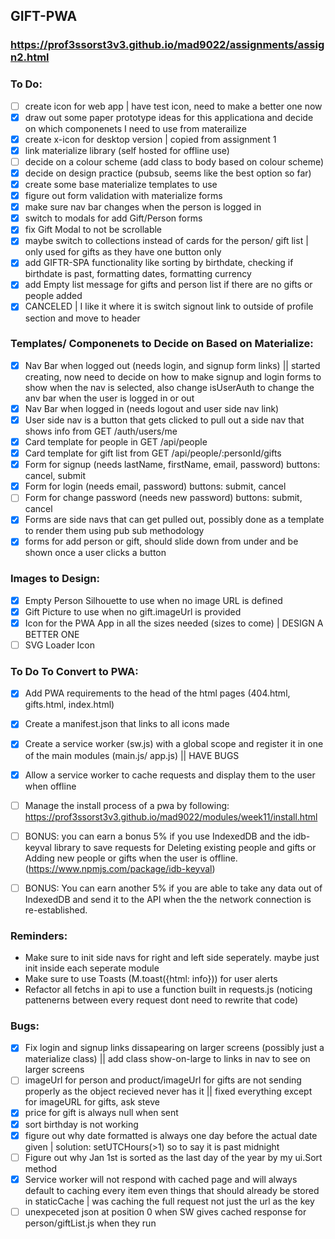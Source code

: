 ## GIFT-PWA
### https://prof3ssorst3v3.github.io/mad9022/assignments/assign2.html

### To Do: 
- [ ] create icon for web app | have test icon, need to make a better one now
- [x] draw out some paper prototype ideas for this applicationa and decide on which componenets I need to use from materailize
- [x] create x-icon for desktop version | copied from assignment 1
- [x] link materialize library (self hosted for offline use)
- [ ] decide on a colour scheme (add class to body based on colour scheme)
- [x] decide on design practice (pubsub, seems like the best option so far)
- [x] create some base materialize templates to use
- [x] figure out form validation with materialize forms
- [x] make sure nav bar changes when the person is logged in
- [x] switch to modals for add Gift/Person forms
- [x] fix Gift Modal to not be scrollable
- [x] maybe switch to collections instead of cards for the person/ gift list | only used for gifts as they have one button only
- [x] add GIFTR-SPA functionality like sorting by birthdate, checking if birthdate is past, formatting dates, formatting currency
- [x] add Empty list message for gifts and person list if there are no gifts or people added
- [x] CANCELED | I like it where it is switch signout link to outside of profile section and move to header

### Templates/ Componenets to Decide on Based on Materialize:
- [x] Nav Bar when logged out (needs login, and signup form links) || started creating, now need to decide on how to make signup and login forms to show when the nav is selected, also change isUserAuth to change the anv bar when the user is logged in or out
- [x] Nav Bar when logged in (needs logout and user side nav link)
- [x] User side nav is a button that gets clicked to pull out a side nav that shows info from GET /auth/users/me 
- [x] Card template for people in GET /api/people 
- [x] Card template for gift list from GET /api/people/:personId/gifts
- [x] Form for signup (needs lastName, firstName, email, password) buttons: cancel, submit
- [x] Form for login (needs email, password) buttons: submit, cancel
- [ ] Form for change password (needs new password) buttons: submit, cancel
- [x] Forms are side navs that can get pulled out, possibly done as a template to render them using pub sub methodology
- [x] forms for add person or gift, should slide down from under and be shown once a user clicks a button

### Images to Design:
- [x] Empty Person Silhouette to use when no image URL is defined
- [x] Gift Picture to use when no gift.imageUrl is provided
- [x] Icon for the PWA App in all the sizes needed (sizes to come) | DESIGN A BETTER ONE
- [ ] SVG Loader Icon

### To Do To Convert to PWA: 
- [x] Add PWA requirements to the head of the html pages (404.html, gifts.html, index.html)
- [x] Create a manifest.json that links to all icons made
- [x] Create a service worker (sw.js) with a global scope and register it in one of the main modules (main.js/ app.js) || HAVE BUGS
- [x] Allow a service worker to cache requests and display them to the user when offline
- [ ] Manage the install process of a pwa by following: https://prof3ssorst3v3.github.io/mad9022/modules/week11/install.html
- [ ] BONUS: you can earn a bonus 5% if you use IndexedDB and the idb-keyval library to save requests for Deleting existing people and gifts or Adding new people or gifts when the user is offline. (https://www.npmjs.com/package/idb-keyval)
- [ ] BONUS: You can earn another 5% if you are able to take any data out of IndexedDB and send it to the API when the the network connection is re-established.


### Reminders: 
- Make sure to init side navs for right and left side seperately. maybe just init inside each seperate module
- Make sure to use Toasts (M.toast({html: info})) for user alerts
- Refactor all fetchs in api to use a function built in requests.js (noticing pattenerns between every request dont need to rewrite that code)

### Bugs: 
- [x] Fix login and signup links dissapearing on larger screens (possibly just a materialize class) || add class show-on-large to links in nav to see on larger screens
- [ ] imageUrl for person and product/imageUrl for gifts are not sending properly as the object recieved never has it || fixed everything except for imageURL for gifts, ask steve
- [x] price for gift is always null when sent
- [x] sort birthday is not working
- [x] figure out why date formatted is always one day before the actual date given | solution: setUTCHours(>1) so to say it is past midnight
- [ ] Figure out why Jan 1st is sorted as the last day of the year by my ui.Sort method
- [x] Service worker will not respond with cached page and will always default to caching every item even things that should already be stored in staticCache | was caching the full request not just the url as the key
- [ ] unexpeceted json at position 0 when SW gives cached response for person/giftList.js when they run
